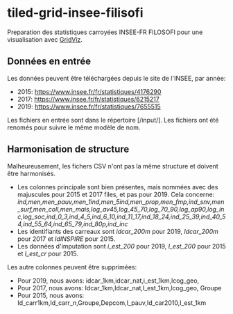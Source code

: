 # tiled-grid-insee-filisofi
Preparation des statistiques carroyées INSEE-FR FILOSOFI pour une visualisation avec [GridViz](https://github.com/eurostat/gridviz/).

## Données en entrée

Les données peuvent être téléchargées depuis le site de l'INSEE, par année:
- 2015: https://www.insee.fr/fr/statistiques/4176290
- 2017: https://www.insee.fr/fr/statistiques/6215217
- 2019: https://www.insee.fr/fr/statistiques/7655515

Les fichiers en entrée sont dans le répertoire [/input/]. Les fichiers ont été renomés pour suivre le même modèle de nom.

## Harmonisation de structure

Malheureusement, les fichers CSV n'ont pas la même structure et doivent être harmonisés.
- Les colonnes principale sont bien présentes, mais nommées avec des majuscules pour 2015 et 2017 files, et pas pour 2019. Cela concerne: *ind,men,men_pauv,men_1ind,men_5ind,men_prop,men_fmp,ind_snv,men_surf,men_coll,men_mais,log_av45,log_45_70,log_70_90,log_ap90,log_inc,log_soc,ind_0_3,ind_4_5,ind_6_10,ind_11_17,ind_18_24,ind_25_39,ind_40_54,ind_55_64,ind_65_79,ind_80p,ind_inc* 
- Les identifiants des carreaux sont *idcar_200m* pour 2019, *Idcar_200m* pour 2017 et *IdINSPIRE* pour 2015.
- Les données d'imputation sont *i_est_200* pour 2019, *I_est_200* pour 2015 et *I_est_cr* pour 2015.

Les autre colonnes peuvent être supprimées:
- Pour 2019, nous avons: idcar_1km,idcar_nat,i_est_1km,lcog_geo,
- Pour 2017, nous avons: Idcar_1km,Idcar_nat,I_est_1km,lcog_geo, Groupe
- Pour 2015, nous avons: Id_carr1km,Id_carr_n,Groupe,Depcom,I_pauv,Id_car2010,I_est_1km

